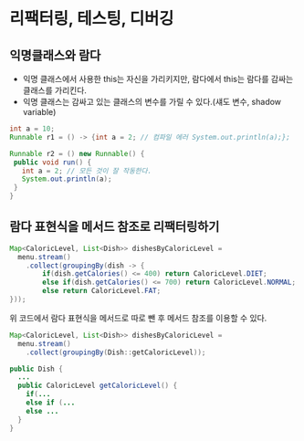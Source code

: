 # 리팩터링, 테스팅, 디버깅

## 익명클래스와 람다 

 - 익명 클래스에서 사용한 this는 자신을 가리키지만, 람다에서 this는 람다를 감싸는 클래스를 가리킨다. 
 - 익명 클래스는 감싸고 있는 클래스의 변수를 가릴 수 있다.(섀도 변수, shadow variable)
 
 ```java
 int a = 10;
 Runnable r1 = () -> {int a = 2; // 컴파일 에러 System.out.println(a);};
 
 Runnable r2 = () new Runnable() {
  public void run() {
    int a = 2; // 모든 것이 잘 작동한다.
    System.out.println(a);
  }
}
```

## 람다 표현식을 메서드 참조로 리팩터링하기

```java
Map<CaloricLevel, List<Dish>> dishesByCaloricLevel = 
  menu.stream()
    .collect(groupingBy(dish -> {
        if(dish.getCalories() <= 400) return CaloricLevel.DIET;
        else if(dish.getCalories() <= 700) return CaloricLevel.NORMAL;
        else return CaloricLevel.FAT;
}));
```

위 코드에서 람다 표현식을 메서드로 따로 뺀 후 메서드 참조를 이용할 수 있다.

```java
Map<CaloricLevel, List<Dish>> dishesByCaloricLevel = 
  menu.stream()
    .collect(groupingBy(Dish::getCaloricLevel));

public Dish {
  ...
  public CaloricLevel getCaloricLevel() {
    if(...
    else if (...
    else ...
  }
}
```

